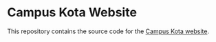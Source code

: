 # Campus Kota Website

This repository contains the source code for the [Campus Kota website](https://campuskota.in). 

